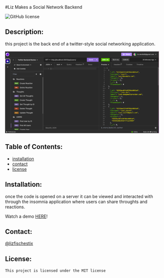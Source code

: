 #Liz Makes a Social Network Backend

 ![GitHub license](https://img.shields.io/badge/license-MIT-blue.svg)

  ## Description: 
  this project is the back end of a twitter-style social networking application.

![screen capture of api route in Insomnia](image.png)
  ## Table of Contents: 
  * [installation](#installation)
  * [contact](#contact)
  * [license](#license)


  ## Installation: 
  once the code is opened on a server it can be viewed and interacted with through the insomnia application where users can share throughts and reactions.
  
  Watch a demo [HERE](https://watch.screencastify.com/v/LuZoCUaDVLyNNbnA6xqn)!
  
  ## Contact:
  [@lizfischestix](https://github.com/lizfischstix)
  ## License:
    This project is licensed under the MIT license
